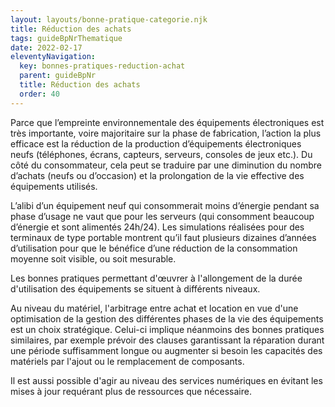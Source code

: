 ```yaml
---
layout: layouts/bonne-pratique-categorie.njk
title: Réduction des achats
tags: guideBpNrThematique
date: 2022-02-17
eleventyNavigation:
  key: bonnes-pratiques-reduction-achat
  parent: guideBpNr
  title: Réduction des achats
  order: 40
---
```


Parce que l’empreinte environnementale des équipements électroniques est très importante, voire majoritaire sur la phase de fabrication, l’action la plus efficace est la réduction de la production d’équipements électroniques neufs (téléphones, écrans, capteurs, serveurs, consoles de jeux etc.). Du côté du consommateur, cela peut se traduire par une diminution du nombre d’achats (neufs ou d’occasion) et la prolongation de la vie effective des équipements utilisés.

L’alibi d’un équipement neuf qui consommerait moins d’énergie pendant sa phase d’usage ne vaut que pour les serveurs (qui consomment beaucoup d’énergie et sont alimentés 24h/24). Les simulations réalisées pour des terminaux de type portable montrent qu’il faut plusieurs dizaines d’années d’utilisation pour que le bénéfice d’une réduction de la consommation moyenne soit visible, ou soit mesurable.

Les bonnes pratiques permettant d'œuvrer à l'allongement de la durée d'utilisation des équipements se situent à différents niveaux.

Au niveau du matériel, l'arbitrage entre achat et location en vue d'une optimisation de la gestion des différentes phases de la vie des équipements est un choix stratégique. Celui-ci implique néanmoins des bonnes pratiques similaires, par exemple prévoir des clauses garantissant la réparation durant une période suffisamment longue ou augmenter si besoin les capacités des matériels par l'ajout ou le remplacement de composants.

Il est aussi possible d'agir au niveau des services numériques en évitant les mises à jour requérant plus de ressources que nécessaire.
